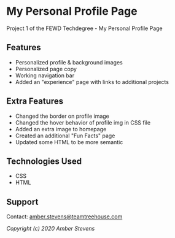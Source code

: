 # My Personal Profile Page
 Project 1 of the FEWD Techdegree - My Personal Profile Page
 

## Features
- Personalized profile & background images
- Personalized page copy
- Working navigation bar
- Added an "experience" page with links to additional projects

## Extra Features
- Changed the border on profile image
- Changed the hover behavior of profile img in CSS file
- Added an extra image to homepage
- Created an additional "Fun Facts" page
- Updated some HTML to be more semantic

## Technologies Used
* CSS
* HTML

## Support
Contact: amber.stevens@teamtreehouse.com


_Copyright (c) 2020 Amber Stevens_
